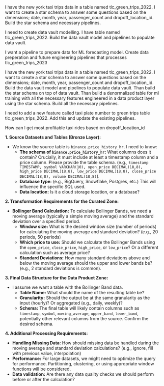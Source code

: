 I have the new york taxi trips data in a table named tlc_green_trips_2022. I want to create a star schema to answer some questions based on the dimensions; date, month, year, passenger_count and dropoff_location_id. Build the star schema and necessary pipelines.

I need to create data vault modelling. I have table named tlc_green_trips_2022. Build the data vault model and pipelines to populate data vault. 

I want a pipeline to prepare data for ML forecasting model. Create data preperation and future engineering pipelines that processes tlc_green_trips_2023


I have the new york taxi trips data in a table named tlc_green_trips_2022. I want to create a star schema to answer some questions based on the dimensions; date, month, year, passenger_count and dropoff_location_id. Build the data vault model and pipelines to populate data vault. Than build the star schema on top of data vault. Than build a denormalized table for ml training with all the necessary features engineered in a data product layer using the star schema. Build all the necessary pipelines.


I need to add a new feature called taxi plate number to green trips table tlc_green_trips_2022. Add this and update the existing pipelines.







<!-- I have yearly tables in the dataset new_york_taxi_trips. table names end with _YYYY. Create the SQLX for a view  that has union of all the tables i.e: tlc_green_trips_YYYY -->


How can I get most profitable taxi rides based on dropoff_location_id






**1. Source Datasets and Tables (Bronze Layer):**

* We know the source table is `binance.price_history_hr`.  I need to know:
    * **The schema of `binance.price_history_hr`:**  What columns does it contain?  Crucially, it must include at least a timestamp column and a price column.  Please provide the table schema.  (e.g., `timestamp TIMESTAMP, symbol VARCHAR(10), open_price DECIMAL(18,8), high_price DECIMAL(18,8), low_price DECIMAL(18,8), close_price DECIMAL(18,8), volume DECIMAL(18,8)`).
    * **Database type:**  (e.g., BigQuery, Snowflake, Postgres, etc.) This will influence the specific SQL used.
    * **Data location:** Is it a cloud storage location, or a database?


**2. Transformation Requirements for the Curated Zone:**

* **Bollinger Band Calculation:**  To calculate Bollinger Bands, we need a moving average (typically a simple moving average) and the standard deviation over a specified period.  
    * **Window size:**  What is the desired window size (number of periods) for calculating the moving average and standard deviation?  (e.g., 20 periods, 50 periods)
    * **Which price to use:** Should we calculate the Bollinger Bands using the `open_price`, `close_price`, `high_price`, or `low_price`?  Or a different calculation such as average price?
    * **Standard Deviations:** How many standard deviations above and below the moving average should the upper and lower bands be? (e.g., 2 standard deviations is common).

**3. Final Data Structure for the Data Product Zone:**

* I assume we want a table with the Bollinger Band data.  
    * **Table Name:**  What should the name of the resulting table be?
    * **Granularity:** Should the output be at the same granularity as the input (hourly)? Or aggregated (e.g., daily, weekly)?
    * **Schema:** The final table will likely contain columns such as `timestamp`, `symbol`, `moving_average`, `upper_band`, `lower_band`, potentially other relevant columns from the source.  Confirm the desired schema.


**4. Additional Processing Requirements:**

* **Handling Missing Data:** How should missing data be handled during the moving average and standard deviation calculations?  (e.g., ignore, fill with previous value, interpolation)
* **Performance:** For large datasets, we might need to optimize the query for performance. Partitioning, clustering, or using appropriate window functions will be considered.
* **Data validation:** Are there any data quality checks we should perform before or after the calculation?
